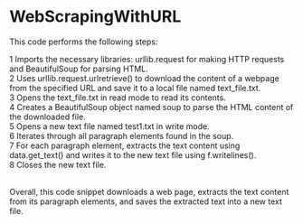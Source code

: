 # WebScrapingWithURL

This code performs the following steps:<br />

1 Imports the necessary libraries: urllib.request for making HTTP requests and BeautifulSoup for parsing HTML. <br />
2 Uses urllib.request.urlretrieve() to download the content of a webpage from the specified URL and save it to a local file named text_file.txt.<br />
3 Opens the text_file.txt in read mode to read its contents.<br />
4 Creates a BeautifulSoup object named soup to parse the HTML content of the downloaded file.<br />
5 Opens a new text file named test1.txt in write mode.<br />
6 Iterates through all paragraph elements found in the soup.<br />
7 For each paragraph element, extracts the text content using data.get_text() and writes it to the new text file using f.writelines().<br />
8 Closes the new text file.<br /><br />

Overall, this code snippet downloads a web page, extracts the text content from its paragraph elements, and saves the extracted text into a new text file.
